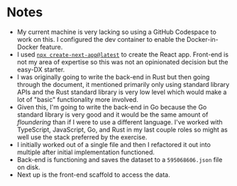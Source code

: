 # Notes

* My current machine is very lacking so using a GitHub Codespace to work on this. I configured the dev container to enable the Docker-in-Docker feature.
* I used [`npx create-next-app@latest`](https://react.dev/learn/start-a-new-react-project#nextjs-pages-router) to create the React app. Front-end is not my area of expertise so this was not an opinionated decision but the easy-DX starter.
* I was originally going to write the back-end in Rust but then going through the document, it mentioned primarily only using standard library APIs and the Rust standard library is very low level which would make a lot of "basic" functionality more involved.
* Given this, I'm going to write the back-end in Go because the Go standard library is very good and it would be the same amount of _floundering_ than if I were to use a different language. I've worked with TypeScript, JavaScript, Go, and Rust in my last couple roles so might as well use the stack preferred by the exercise.
* I initially worked out of a single file and then I refactored it out into multiple after initial implementation functioned.
* Back-end is functioning and saves the dataset to a `595068606.json` file on disk.
* Next up is the front-end scaffold to access the data. 